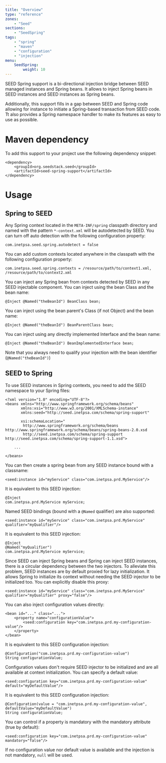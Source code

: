 ```yaml
---
title: "Overview"
type: "reference"
zones:
    - "Seed"
sections:
    - "SeedSpring"
tags:
    - "spring"
    - "maven"
    - "configuration"
    - "injection"
menu:
    SeedSpring:
        weight: 10
---
```


SEED Spring support is a bi-directional injection bridge between SEED managed instances and Spring beans. It allows to
inject Spring beans in SEED instances and SEED instances as Spring beans.

Additionally, this support fills in a gap between SEED and Spring code allowing for instance to initiate a Spring-based 
transaction from SEED code. Tt also provides a Spring namespace handler to make its features as easy to use as possible.

# Maven dependency

To add this support to your project use the following dependency snippet:

    <dependency>
        <groupId>org.seedstack.seed</groupId>
        <artifactId>seed-spring-support</artifactId>
    </dependency>

# Usage

## Spring to SEED

Any Spring context located in the `META-INF/spring` classpath directory and named with the pattern `*-context.xml` will
be autodetected by SEED. You can turn off auto detection with the following configuration property:
 
    com.inetpsa.seed.spring.autodetect = false
    
You can add custom contexts located anywhere in the classpath with the following configuration property:
    
    com.inetpsa.seed.spring.contexts = /resource/path/to/context1.xml, /resource/path/to/context2.xml

You can inject any Spring bean from contexts detected by SEED in any SEED injectable component. You can inject using the 
bean Class and the bean name: 

    @Inject @Named("theBeanId") BeanClass bean;

You can inject using the bean parent's Class (if not Object) and the bean name: 
    
    @Inject @Named("theBeanId") BeanParentClass bean;
    
You can inject using any directly implemented Interface and the bean name: 
    
    @Inject @Named("theBeanId") BeanImplementedInterface bean;

Note that you always need to qualify your injection with the bean identifier (`@Named("theBeanId")`)

## SEED to Spring 

To use SEED instances in Spring contexts, you need to add the SEED namespace to your Spring files:

    <?xml version="1.0" encoding="UTF-8"?>
    <beans xmlns="http://www.springframework.org/schema/beans" 
           xmlns:xsi="http://www.w3.org/2001/XMLSchema-instance"
           xmlns:seed="http://seed.inetpsa.com/schema/spring-support"
           
           xsi:schemaLocation="
            http://www.springframework.org/schema/beans http://www.springframework.org/schema/beans/spring-beans-2.0.xsd
            http://seed.inetpsa.com/schema/spring-support http://seed.inetpsa.com/schema/spring-support-1.1.xsd">
    
        ...
        
    </beans>


You can then create a spring bean from any SEED instance bound with a classname:

    <seed:instance id="myService" class="com.inetpsa.prd.MyService"/>
    
It is equivalent to this SEED injection:

    @Inject
    com.inetpsa.prd.MyService myService;
    
Named SEED bindings (bound with a `@Named` qualifier) are also supported:

    <seed:instance id="myService" class="com.inetpsa.prd.MyService" qualifier="myQualifier"/>

It is equivalent to this SEED injection:

    @Inject
    @Named("myQualifier")
    com.inetpsa.prd.MyService myService;
    
Since SEED can inject Spring beans and Spring can inject SEED instances, there is a circular dependency between the two
injectors. To alleviate this problem, SEED instances are by default proxied for lazy initialization. It allows Spring to 
initialize its context without needing the SEED injector to be initialized too. You can explicitly disable this proxy:

    <seed:instance id="myService" class="com.inetpsa.prd.MyService" qualifier="myQualifier" proxy="false"/>

You can also inject configuration values directly:

    <bean id="..." class="...">
        <property name="configurationValue">
            <seed:configuration key="com.inetpsa.prd.my-configuration-value"/>
        </property>
    </bean>
    
It is equivalent to this SEED configuration injection:

    @Configuration("com.inetpsa.prd.my-configuration-value")
    String configurationValue;
    
Configuration values don't require SEED injector to be initialized and are all available at context initialization. You 
can specify a default value:

    <seed:configuration key="com.inetpsa.prd.my-configuration-value" default="myDefaultValue"/>
            
It is equivalent to this SEED configuration injection:

    @Configuration(value = "com.inetpsa.prd.my-configuration-value", defaultValue="myDefaultValue")
    String configurationValue;
    
You can control if a property is mandatory with the mandatory attribute (true by default):
    
    <seed:configuration key="com.inetpsa.prd.my-configuration-value" mandatory="false"/>
    
If no configuration value nor default value is available and the injection is not mandatory, `null` will be used. 
    